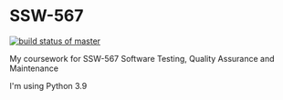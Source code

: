 # SSW-567

[![build status of master](https://travis-ci.com/elenirotsides/SSW-567.svg?branch=master)](https://travis-ci.com/elenirotsides/SSW-567)

My coursework for SSW-567 Software Testing, Quality Assurance and Maintenance

I'm using Python 3.9
